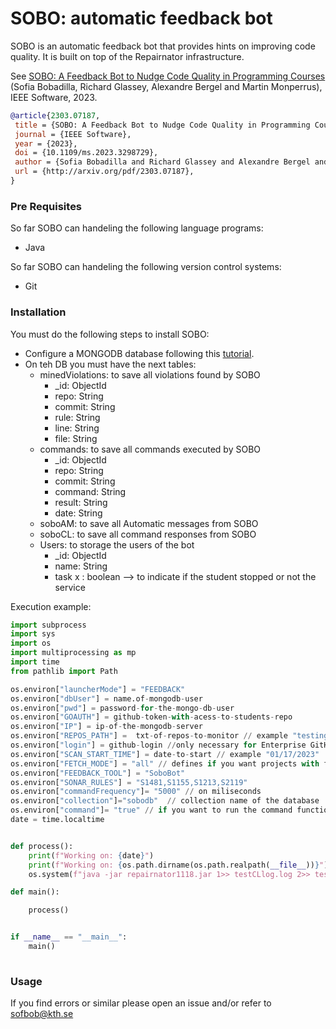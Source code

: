 # SOBO: automatic feedback bot

SOBO is an automatic feedback bot that provides hints on improving code quality. It is built on top of the Repairnator infrastructure.

See  [SOBO: A Feedback Bot to Nudge Code Quality in Programming Courses](http://arxiv.org/pdf/2303.07187) (Sofia Bobadilla, Richard Glassey, Alexandre Bergel and Martin Monperrus), IEEE Software, 2023.

```bibtex
@article{2303.07187,
 title = {SOBO: A Feedback Bot to Nudge Code Quality in Programming Courses},
 journal = {IEEE Software},
 year = {2023},
 doi = {10.1109/ms.2023.3298729},
 author = {Sofia Bobadilla and Richard Glassey and Alexandre Bergel and Martin Monperrus},
 url = {http://arxiv.org/pdf/2303.07187},
}
```

### Pre Requisites
So far SOBO can handeling the following language programs: 
- Java

So far SOBO can handeling the following version control systems:
- Git



### Installation

You must do the following steps to install SOBO:

- Configure a MONGODB database following this [tutorial](https://docs.mongodb.com/manual/tutorial/install-mongodb-on-windows/).
- On teh DB you must have the next tables:
  - minedViolations: to save all violations found by SOBO
    - _id: ObjectId
    - repo: String
    - commit: String
    - rule: String
    - line: String
    - file: String
  - commands: to save all commands executed by SOBO
    - _id: ObjectId
    - repo: String
    - commit: String
    - command: String
    - result: String
    - date: String
  - soboAM: to save all Automatic messages from SOBO
  - soboCL: to save all command responses from SOBO
  - Users:  to storage the users of the bot
    - _id: ObjectId
    - name: String
    - task x : boolean --> to indicate if the student stopped or not the service 



Execution example:

``` python
import subprocess
import sys
import os
import multiprocessing as mp
import time
from pathlib import Path

os.environ["launcherMode"] = "FEEDBACK"
os.environ["dbUser"] = name.of-mongodb-user
os.environ["pwd"] = password-for-the-mongo-db-user
os.environ["GOAUTH"] = github-token-with-acess-to-students-repo
os.environ["IP"] = ip-of-the-mongodb-server
os.environ["REPOS_PATH"] =  txt-of-repos-to-monitor // example "testing_repos_path.txt"
os.environ["login"] = github-login //only necessary for Enterprise GitHub
os.environ["SCAN_START_TIME"] = date-to-start // example "01/17/2023"
os.environ["FETCH_MODE"] = "all" // defines if you want projects with failing tests
os.environ["FEEDBACK_TOOL"] = "SoboBot"
os.environ["SONAR_RULES"] = "S1481,S1155,S1213,S2119" 
os.environ["commandFrequency"]= "5000" // on miliseconds
os.environ["collection"]="sobodb"  // collection name of the database
os.environ["command"]= "true" // if you want to run the command functionality or not
date = time.localtime


def process():
    print(f"Working on: {date}")
    print(f"Working on: {os.path.dirname(os.path.realpath(__file__))}")
    os.system(f"java -jar repairnator1118.jar 1>> testCLlog.log 2>> testCLerr.err")    

def main():

    process()


if __name__ == "__main__":
    main()
    
```

### Usage
If you find errors or similar please open an issue and/or refer to sofbob@kth.se
